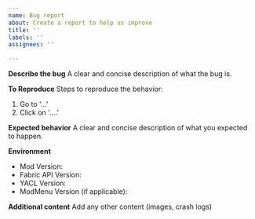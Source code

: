 ```yaml
---
name: Bug report
about: Create a report to help us improve
title: ''
labels: ''
assignees: ''

---
```


**Describe the bug**
A clear and concise description of what the bug is.

**To Reproduce**
Steps to reproduce the behavior:
1. Go to '...'
2. Click on '....'

**Expected behavior**
A clear and concise description of what you expected to happen.

**Environment**
 - Mod Version:
 - Fabric API Version:
 - YACL Version:
 - ModMenu Version (if applicable):

**Additional content**
Add any other content (images, crash logs)
